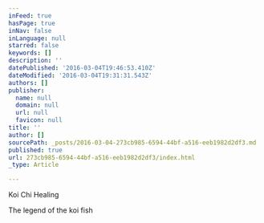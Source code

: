 ```yaml
---
inFeed: true
hasPage: true
inNav: false
inLanguage: null
starred: false
keywords: []
description: ''
datePublished: '2016-03-04T19:46:53.410Z'
dateModified: '2016-03-04T19:31:31.543Z'
authors: []
publisher:
  name: null
  domain: null
  url: null
  favicon: null
title: ''
author: []
sourcePath: _posts/2016-03-04-273cb985-6594-44bf-a516-eeb1982d2df3.md
published: true
url: 273cb985-6594-44bf-a516-eeb1982d2df3/index.html
_type: Article

---
```

Koi Chi Healing

The legend of the koi fish